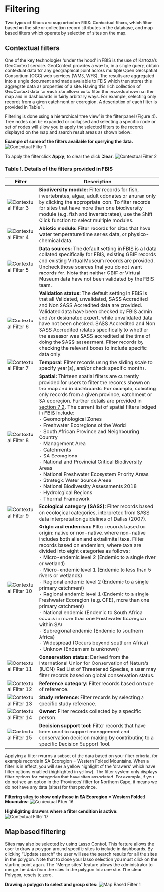 # Filtering

Two types of filters are supported on FBIS: Contextual filters, which filter based on the site or collection record attributes in the database, and map based filters which operate by selection of sites on the map.

## Contextual filters

One of the key technologies ‘under the hood’ in FBIS is the use of Kartoza’s GeoContext service. GeoContext provides a way to, in a single query, obtain contextual data for any geographical point across multiple Open Geospatial Consortium (OGC) web services (WMS, WFS). The results are aggregated into a single document and made available to FBIS which then stores this aggregate data as properties of a site. Having this rich collection of GeoContext data for each site allows us to filter the records shown on the map and in dashboards in fairly arbitrary ways. For example, selecting only records from a given catchment or ecoregion. A description of each filter is provided in Table 1.  

Filtering is done using a hierarchical ‘tree view’ in the filter panel (Figure 4). Tree nodes can be expanded or collapsed and selecting a specific node or set of nodes will allow you to apply the selected filters to the records displayed on the map and search result areas as shown below:

**Example of some of the filters available for querying the data.**
![Contextual Filter 1](img/contextual-filter-1.png)

To apply the filter click **Apply**; to clear the click **Clear**.
![Contextual Filter 2](img/contextual-filter-2.png)

### Table 1. Details of the filters provided in FBIS

<!-- The <br>'s in the 'spatial' and 'Origin and endemism' cells are to allow for the lists -->
| Filter | Description |
| -- | -- |
| ![Contextual Filter 3](img/contextual-filter-3.png) | **Biodiversity module:** Filter records for fish, invertebrates, algae, adult odonates or anuran only by clicking the appropriate icon. To filter records for sites that have more than one biodiversity module (e.g. fish and invertebrates), use the Shift Click function to select multiple modules. |
| ![Contextual Filter 4](img/contextual-filter-4.png) | **Abiotic module:** Filter records for sites that have water temperature time series data, or physico-chemical data. |
| ![Contextual Filter 5](img/contextual-filter-5.png) | **Data sources:** The default setting in FBIS is all data collated specifically for FBIS, existing GBIF records and existing Virtual Museum records are provided. Uncheck those sources that you do not want records for. Note that neither GBIF or Virtual Museum data have not been validated by the FBIS team. |
| ![Contextual Filter 6](img/contextual-filter-6.png) | **Validation status:** The default setting in FBIS is that all Validated, unvalidated, SASS Accredited and Non SASS Accredited data are provided. Validated data have been checked by FBIS admin and /or designated expert, while unvalidated data have not been checked. SASS Accredited and Non SASS Accredited relates specifically to whether the assessor was SASS accredited at the time of doing the SASS assessment. Filter records by checking the relevant boxes to include specific data only. |
| ![Contextual Filter 7](img/contextual-filter-7.png) | **Temporal:** Filter records using the sliding scale to specify year(s), and/or check specific months. |
| ![Contextual Filter 8](img/contextual-filter-8.png) | **Spatial:** Thirteen spatial filters are currently provided for users to filter the records shown on the map and in dashboards. For example, selecting only records from a given province, catchment or SA ecoregion. Further details are provided in [section 7.2](mapping.md). The current list of spatial filters lodged in FBIS include:<br> - Geomorphological Zones<br> - Freshwater Ecoregions of the World<br> - South African Province and Neighbouring Country<br> - Management Area<br> - Catchments<br> - SA Ecoregions<br> - National and Provincial Critical Biodiversity Areas<br> - National Freshwater Ecosystem Priority Areas<br> - Strategic Water Source Areas<br> - National Biodiversity Assessments 2018<br> - Hydrological Regions<br> - Thermal Framework |
| ![Contextual Filter 9](img/contextual-filter-9.png) | **Ecological category (SASS):** Filter records based on ecological categories, interpreted from SASS data interpretation guidelines of Dallas (2007). |
| ![Contextual Filter 10](img/contextual-filter-10.png) | **Origin and endemism:** Filter records based on origin: native or non-native, where non-native includes both alien and extralimital taxa. Filter records based on endemism, where taxa are divided into eight categories as follows:<br> - Micro-endemic level 2 (Endemic to a single river or wetland)<br> - Micro-endemic level 1 (Endemic to less than 5 rivers or wetlands)<br> - Regional endemic level 2 (Endemic to a single primary catchment)<br> - Regional endemic level 1 (Endemic to a single Freshwater Ecoregion (e.g. CFE), more than one primary catchment)<br> - National endemic (Endemic to South Africa, occurs in more than one Freshwater Ecoregion within SA)<br> - Subregional endemic (Endemic to southern Africa)<br> - Widespread (Occurs beyond southern Africa)<br> - Unknow (Endemism is unknown) |
| ![Contextual Filter 11](img/contextual-filter-11.png) | **Conservation status:** Derived from the International Union for Conservation of Nature’s (IUCN) Red List of Threatened Species, a user may filter records based on global conservation status. |
| ![Contextual Filter 12](img/contextual-filter-12.png) | **Reference category:** Filter records based on type of reference. |
| ![Contextual Filter 13](img/contextual-filter-13.png) | **Study reference:** Filter records by selecting a specific study reference. |
| ![Contextual Filter 14](img/contextual-filter-14.png) | **Owner:** Filter records collected by a specific person. |
| ![Contextual Filter 15](img/contextual-filter-15.png) | **Decision support tool:** Filter records that have been used to support management and conservation decision making by contributing to a specific Decision Support Tool. |

Applying a filter returns a subset of the data based on your filter criteria, for example records in SA Ecoregion = Western Folded Mountains.  When a filter is in effect, you will see a yellow highlight of the ‘drawers’ which have filter options enabled (highlighted in yellow). The filter system only displays filter options for categories that have sites associated. For example, if you do not see an option in the ‘Provinces’ filter for Northern Cape, it means we do not have any data (sites) for that province.

**Filtering sites to show only those in SA Ecoregion = Western Folded Mountains:**
![Contextual Filter 16](img/contextual-filter-16.png)

**Highlighting drawers where a filter condition is active:**
![Contextual FIlter 17](img/contextual-filter-17.png)

## Map based filtering

Sites may also be selected by using Lasso Control. This feature allows the user to draw a polygon around specific sites to include in dashboards. By clicking “Update search” the user will see the search results for all the sites in the polygon. Note that to close your lasso selection you must click on the starting point again.  The “Merge sites” feature allows the administrator to merge the data from the sites in the polygon into one site. The clear Polygon, resets to zero.

**Drawing a polygon to select and group sites:**
![Map Based Filter 1](img/map-based-filter-1.png)
